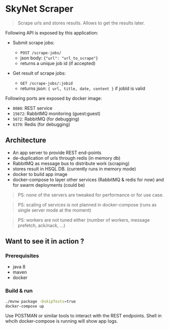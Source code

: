 # SkyNet Scraper
> Scrape urls and stores results. Allows to get the results later.

Following API is exposed by this application:

- Submit scrape jobs:
    - `POST /scrape-jobs/`
    - json body: `{"url": "url_to_scrape"}`
    - returns a unique job id (if accepted)

- Get result of scrape jobs:
    - `GET /scrape-jobs/:jobid`
    - returns json: `{ url, title, date, content }` if jobId is valid


Following ports are exposed by docker image:

- `8080`: REST service
- `15672`: RabbitMQ monitoring (guest:guest)
- `5672`: RabbitMQ (for debugging)
- `6379`: Redis (for debugging)


## Architecture

- An app server to provide REST end-points
- de-duplication of urls through redis (in memory db)
- RabbitMQ as message bus to distribute work (scraping)
- stores result in HSQL DB. (currently runs in memory mode)
- docker to build app image
- docker-compose to layer other services (RabbitMQ & redis for now) and for swarm deployments (could be)

> PS: none of the servers are tweaked for performance or for use case.

> PS: scaling of services is not planned in docker-compose (runs as single server mode at the moment)

> PS: workers are not tuned either (number of workers, message prefetch, ack/nack, ...)

## Want to see it in action ?

### Prerequisites

- java 8
- maven
- docker

### Build & run

``` bash
./mvnw package -DskipTests=true
docker-compose up
```

Use POSTMAN or similar tools to interact with the REST endpoints.
Shell in whcih docker-compose is running will show app logs.
